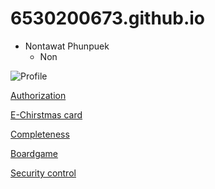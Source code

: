 # 6530200673.github.io

- Nontawat Phunpuek
    - Non

![Profile](Image_GIT/pic.jpeg)

[Authorization](authorization.md)

[E-Chirstmas card](ecard.md)

[Completeness](completeness.md)

[Boardgame](boardgame.md)

[Security control](security-control.md)
